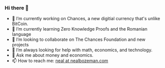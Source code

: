 ### Hi there 👋
- 🔭 I’m currently working on Chances, a new digitial currency that's unlike BitCoin.
- 🌱 I’m currently learning Zero Knowledge Proofs and the Romanian language
- 👯 I’m looking to collaborate on The Chances Foundation and new projects
- 🤔 I’m always looking for help with math, economics, and technology.
- 💬 Ask me about money and economics.
- 📫 How to reach me: [neal at nealbozeman.com](https://nealbozeman.com "Neal's Homepage")

<!--
**NealBozeman/NealBozeman** is a ✨ _special_ ✨ repository because its `README.md` (this file) appears on your GitHub profile.

Here are some ideas to get you started:

- 🔭 I’m currently working on ...
- 🌱 I’m currently learning ...
- 👯 I’m looking to collaborate on ...
- 🤔 I’m looking for help with ...
- 💬 Ask me about ...
- 📫 How to reach me: ...
- 😄 Pronouns: ...
- ⚡ Fun fact: ...
-->
